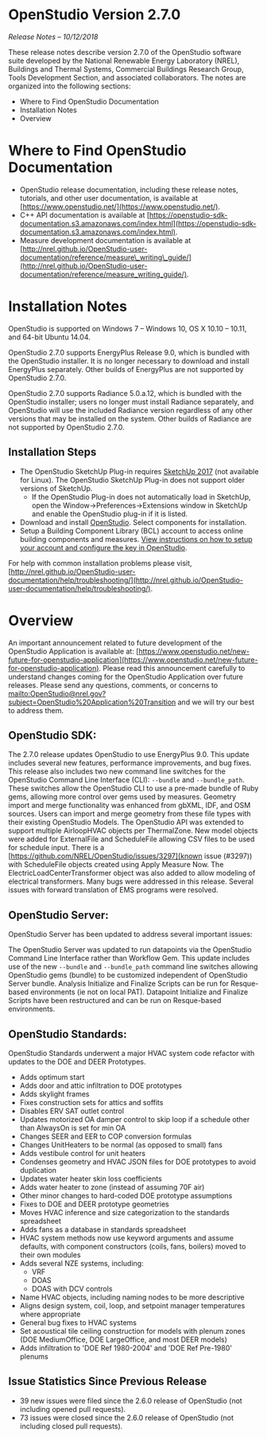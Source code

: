 # OpenStudio Version 2.7.0

_Release Notes – 10/12/2018_

These release notes describe version 2.7.0 of the OpenStudio software suite developed by the National Renewable Energy Laboratory (NREL), Buildings and Thermal Systems, Commercial Buildings Research Group, Tools Development Section, and associated collaborators. The notes are organized into the following sections:

- Where to Find OpenStudio Documentation
- Installation Notes
- Overview

# Where to Find OpenStudio Documentation

- OpenStudio release documentation, including these release notes, tutorials, and other user documentation, is available at [https://www.openstudio.net/](https://www.openstudio.net/).
- C++ API documentation is available at [https://openstudio-sdk-documentation.s3.amazonaws.com/index.html](https://openstudio-sdk-documentation.s3.amazonaws.com/index.html).
- Measure development documentation is available at [http://nrel.github.io/OpenStudio-user-documentation/reference/measure\_writing\_guide/](http://nrel.github.io/OpenStudio-user-documentation/reference/measure_writing_guide/).

# Installation Notes

OpenStudio is supported on Windows 7 – Windows 10, OS X 10.10 – 10.11, and 64-bit Ubuntu 14.04.

OpenStudio 2.7.0 supports EnergyPlus Release 9.0, which is bundled with the OpenStudio installer. It is no longer necessary to download and install EnergyPlus separately. Other builds of EnergyPlus are not supported by OpenStudio 2.7.0.

OpenStudio 2.7.0 supports Radiance 5.0.a.12, which is bundled with the OpenStudio installer; users no longer must install Radiance separately, and OpenStudio will use the included Radiance version regardless of any other versions that may be installed on the system. Other builds of Radiance are not supported by OpenStudio 2.7.0.


## Installation Steps

- The OpenStudio SketchUp Plug-in requires [SketchUp 2017](http://www.sketchup.com/) (not available for Linux). The OpenStudio SketchUp Plug-in does not support older versions of SketchUp.
  - If the OpenStudio Plug-in does not automatically load in SketchUp, open the Window-&gt;Preferences-&gt;Extensions window in SketchUp and enable the OpenStudio plug-in if it is listed.
- Download and install [OpenStudio](https://www.openstudio.net/downloads). Select components for installation.
- Setup a Building Component Library (BCL) account to access online building components and measures. [View instructions on how to setup your account and configure the key in OpenStudio](http://nrel.github.io/OpenStudio-user-documentation/getting_started/getting_started/).

For help with common installation problems please visit, [http://nrel.github.io/OpenStudio-user-documentation/help/troubleshooting/](http://nrel.github.io/OpenStudio-user-documentation/help/troubleshooting/).

# Overview

An important announcement related to future development of the OpenStudio Application is available at: [https://www.openstudio.net/new-future-for-openstudio-application](https://www.openstudio.net/new-future-for-openstudio-application). Please read this announcement carefully to understand changes coming for the OpenStudio Application over future releases.  Please send any questions, comments, or concerns to [mailto:OpenStudio@nrel.gov?subject=OpenStudio%20Application%20Transition](OpenStudio@nrel.gov) and we will try our best to address them.

## OpenStudio SDK:
The 2.7.0 release updates OpenStudio to use EnergyPlus 9.0.  This update includes several new features, performance improvements, and bug fixes.  This release also includes two new command line switches for the OpenStudio Command Line Interface (CLI): `--bundle` and `--bundle_path`.  These switches allow the OpenStudio CLI to use a pre-made bundle of Ruby gems, allowing more control over gems used by measures.  Geometry import and merge functionality was enhanced from gbXML, IDF, and OSM sources.  Users can import and merge geometry from these file types with their existing OpenStudio Models.  The OpenStudio API was extended to support multiple AirloopHVAC objects per ThermalZone.  New model objects were added for ExternalFile and ScheduleFile allowing CSV files to be used for schedule input.  There is a [https://github.com/NREL/OpenStudio/issues/3297](known issue (#3297)) with ScheduleFile objects created using Apply Measure Now.  The ElectricLoadCenterTransformer object was also added to allow modeling of electrical transformers.  Many bugs were addressed in this release.  Several issues with forward translation of EMS programs were resolved.

## OpenStudio Server:
OpenStudio Server has been updated to address several important issues:

The OpenStudio Server was updated to run datapoints via the OpenStudio Command Line Interface rather than Workflow Gem.  This update includes use of the new `--bundle` and `--bundle_path` command line switches allowing OpenStudio gems (bundle) to be customized independent of OpenStudio Server bundle.  Analysis Initialize and Finalize Scripts can be run for Resque-based environments (ie not on local PAT). Datapoint Initialize and Finalize Scripts have been restructured and can be run on Resque-based environments. 

## OpenStudio Standards:

OpenStudio Standards underwent a major HVAC system code refactor with updates to the DOE and DEER Prototypes.

- Adds optimum start
- Adds door and attic infiltration to DOE prototypes
- Adds skylight frames
- Fixes construction sets for attics and soffits
- Disables ERV SAT outlet control
- Updates motorized OA damper control to skip loop if a schedule other than AlwaysOn is set for min OA
- Changes SEER and EER to COP conversion formulas
- Changes UnitHeaters to be normal (as opposed to small) fans
- Adds vestibule control for unit heaters
- Condenses geometry and HVAC JSON files for DOE prototypes to avoid duplication
- Updates water heater skin loss coefficients
- Adds water heater to zone (instead of assuming 70F air)
- Other minor changes to hard-coded DOE prototype assumptions
- Fixes to DOE and DEER prototype geometries
- Moves HVAC inference and size categorization to the standards spreadsheet
- Adds fans as a database in standards spreadsheet
- HVAC system methods now use keyword arguments and assume defaults, with component constructors (coils, fans, boilers) moved to their own modules
- Adds several NZE systems, including: 
    - VRF
    - DOAS
    - DOAS with DCV controls
- Name HVAC objects, including naming nodes to be more descriptive
- Aligns design system, coil, loop, and setpoint manager temperatures where appropriate
- General bug fixes to HVAC systems
- Set acoustical tile ceiling construction for models with plenum zones (DOE MediumOffice, DOE LargeOffice, and most DEER models)
- Adds infiltration to 'DOE Ref 1980-2004' and 'DOE Ref Pre-1980' plenums


## Issue Statistics Since Previous Release

- 39 new issues were filed since the 2.6.0 release of OpenStudio (not including opened pull requests).
- 73 issues were closed since the 2.6.0 release of OpenStudio (not including closed pull requests).

